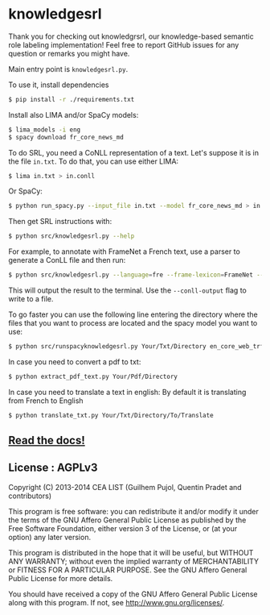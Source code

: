 # knowledgesrl

Thank you for checking out knowledgrsrl, our knowledge-based semantic role
labeling implementation! Feel free to report GitHub issues for any question or
remarks you might have.

Main entry point is `knowledgesrl.py`.

To use it, install dependencies

```bash
$ pip install -r ./requirements.txt
```

Install also LIMA and/or SpaCy models:
```bash
$ lima_models -i eng
$ spacy download fr_core_news_md
```

To do SRL, you need a CoNLL representation of a text. Let's suppose it is in the file `in.txt`. To do that, you can use either LIMA:
```bash
$ lima in.txt > in.conll
```

Or SpaCy:
```bash
$ python run_spacy.py --input_file in.txt --model fr_core_news_md > in.conll
```

Then get SRL instructions with:

```bash
$ python src/knowledgesrl.py --help
```

For example, to annotate with FrameNet a French text, use a parser to generate a ConLL file and then run:

```bash
$ python src/knowledgesrl.py --language=fre --frame-lexicon=FrameNet --conll-input=in.conll
```

This will output the result to the terminal. Use the `--conll-output` flag to write to a file.

To go faster you can use the following line entering the directory where the files that you want to process are located and the spacy model you want to use:
```bash
$ python src/runspacyknowledgesrl.py Your/Txt/Directory en_core_web_trf
```

In case you need to convert a pdf to txt:
```bash
$ python extract_pdf_text.py Your/Pdf/Directory
```

In case you need to translate a text in english:
By default it is translating from French to English
```bash
$ python translate_txt.py Your/Txt/Directory/To/Translate
```

## [Read the docs!](https://knowledgesrl.readthedocs.org/en/latest/)

## License : AGPLv3

Copyright (C) 2013-2014 CEA LIST (Guilhem Pujol, Quentin Pradet and
contributors)

This program is free software: you can redistribute it and/or modify
it under the terms of the GNU Affero General Public License as
published by the Free Software Foundation, either version 3 of the
License, or (at your option) any later version.

This program is distributed in the hope that it will be useful,
but WITHOUT ANY WARRANTY; without even the implied warranty of
MERCHANTABILITY or FITNESS FOR A PARTICULAR PURPOSE.  See the
GNU Affero General Public License for more details.

You should have received a copy of the GNU Affero General Public License
along with this program.  If not, see <http://www.gnu.org/licenses/>.
